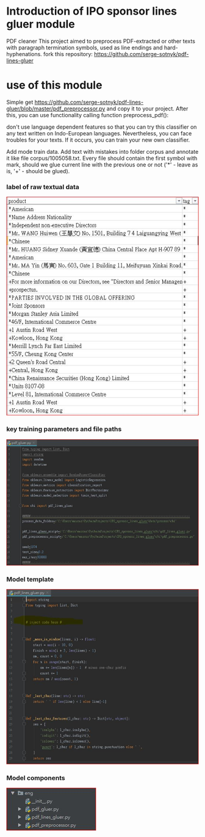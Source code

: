 # Introduction of IPO sponsor lines gluer module


PDF cleaner
This project aimed to preprocess PDF-extracted or other texts with paragraph termination symbols, used as line endings and hard-hyphenations.
fork this repository: https://github.com/serge-sotnyk/pdf-lines-gluer



# use of this module

Simple get https://github.com/serge-sotnyk/pdf-lines-gluer/blob/master/pdf_preprocessor.py and copy it to your project. After this, you can use functionality calling function preprocess_pdf():


don't use language dependent features so that you can try this classifier on any text written on Indo-European languages. Nevertheless, you can face troubles for your texts. If it occurs, you can train your new own classifier.



Add mode train data. Add text with mistakes into folder corpus and annotate it like file corpus/1005058.txt. Every file should contain the first symbol with mark, should we glue current line with the previous one or not ('*' - leave as is, '+' - should be glued). 

### label of raw textual data
![](pic/raw_text_labels.JPG)




### key training parameters and file paths
![](pic/training.JPG)


### Model template
![](pic/model.JPG)


### Model components
![](pic/model_components.JPG)
